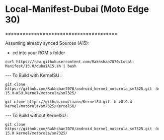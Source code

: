 # Local-Manifest-Dubai (Moto Edge 30)
=======================================

Assuming already synced Sources (A15):
 - cd into your ROM's folder
```
curl https://raw.githubusercontent.com/Rakhshan7070/Local-Manifest/15.0/dubaiA15.sh | bash
```
--- To Build with KernelSU :
```
git clone https://github.com/Rakhshan7070/android_kernel_motorola_sm7325.git -b 15.0-KSU kernel/motorola/sm7325/
    
git clone https://github.com/tiann/KernelSU.git -b v0.9.4 kernel/motorola/sm7325/KernelSU/
```
--- To Build without KernelSU :
```
git clone https://github.com/Rakhshan7070/android_kernel_motorola_sm7325.git -b 15.0 kernel/motorola/sm7325/
```